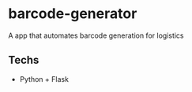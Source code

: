 # barcode-generator
A app that automates barcode generation for logistics

## Techs
  
  - Python + Flask

